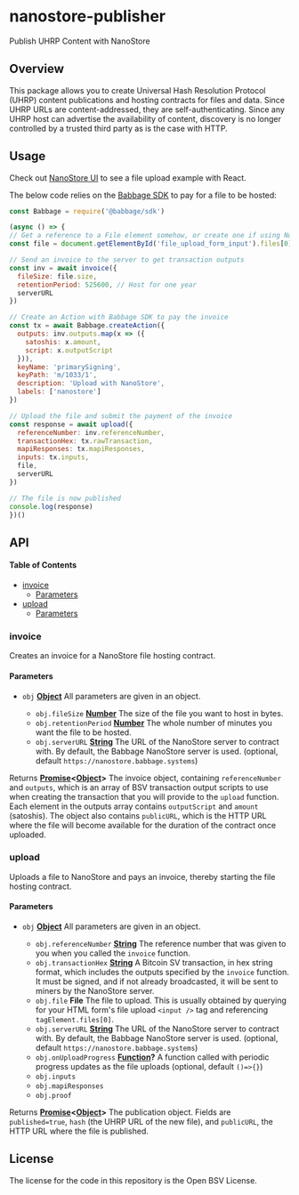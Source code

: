 # nanostore-publisher

Publish UHRP Content with NanoStore

## Overview

This package allows you to create Universal Hash Resolution Protocol (UHRP) content publications and hosting contracts for files and data. Since UHRP URLs are content-addressed, they are self-authenticating. Since any UHRP host can advertise the availability of content, discovery is no longer controlled by a trusted third party as is the case with HTTP.

## Usage

Check out [NanoStore UI](https://github.com/p2ppsr/nanostore-ui) to see a file upload example with React.

The below code relies on the  [Babbage SDK](https://projectbabbage.com/sdk) to pay for a file to be hosted:

```js
const Babbage = require('@babbage/sdk')

(async () => {
// Get a reference to a File element somehow, or create one if using Node
const file = document.getElementById('file_upload_form_input').files[0]

// Send an invoice to the server to get transaction outputs
const inv = await invoice({
  fileSize: file.size,
  retentionPeriod: 525600, // Host for one year
  serverURL
})

// Create an Action with Babbage SDK to pay the invoice
const tx = await Babbage.createAction({
  outputs: inv.outputs.map(x => ({
    satoshis: x.amount,
    script: x.outputScript
  })),
  keyName: 'primarySigning',
  keyPath: 'm/1033/1',
  description: 'Upload with NanoStore',
  labels: ['nanostore']
})

// Upload the file and submit the payment of the invoice
const response = await upload({
  referenceNumber: inv.referenceNumber,
  transactionHex: tx.rawTransaction,
  mapiResponses: tx.mapiResponses,
  inputs: tx.inputs,
  file,
  serverURL
})

// The file is now published
console.log(response)
})()
```

## API

<!-- Generated by documentation.js. Update this documentation by updating the source code. -->

#### Table of Contents

*   [invoice](#invoice)
    *   [Parameters](#parameters)
*   [upload](#upload)
    *   [Parameters](#parameters-1)

### invoice

Creates an invoice for a NanoStore file hosting contract.

#### Parameters

*   `obj` **[Object](https://developer.mozilla.org/docs/Web/JavaScript/Reference/Global_Objects/Object)** All parameters are given in an object.

    *   `obj.fileSize` **[Number](https://developer.mozilla.org/docs/Web/JavaScript/Reference/Global_Objects/Number)** The size of the file you want to host in bytes.
    *   `obj.retentionPeriod` **[Number](https://developer.mozilla.org/docs/Web/JavaScript/Reference/Global_Objects/Number)** The whole number of minutes you want the file to be hosted.
    *   `obj.serverURL` **[String](https://developer.mozilla.org/docs/Web/JavaScript/Reference/Global_Objects/String)** The URL of the NanoStore server to contract with. By default, the Babbage NanoStore server is used. (optional, default `https://nanostore.babbage.systems`)

Returns **[Promise](https://developer.mozilla.org/docs/Web/JavaScript/Reference/Global_Objects/Promise)<[Object](https://developer.mozilla.org/docs/Web/JavaScript/Reference/Global_Objects/Object)>** The invoice object, containing `referenceNumber` and `outputs`, which is an array of BSV transaction output scripts to use when creating the transaction that you will provide to the `upload` function. Each element in the outputs array contains `outputScript` and `amount` (satoshis). The object also contains `publicURL`, which is the HTTP URL where the file will become available for the duration of the contract once uploaded.

### upload

Uploads a file to NanoStore and pays an invoice, thereby starting the file hosting contract.

#### Parameters

*   `obj` **[Object](https://developer.mozilla.org/docs/Web/JavaScript/Reference/Global_Objects/Object)** All parameters are given in an object.

    *   `obj.referenceNumber` **[String](https://developer.mozilla.org/docs/Web/JavaScript/Reference/Global_Objects/String)** The reference number that was given to you when you called the `invoice` function.
    *   `obj.transactionHex` **[String](https://developer.mozilla.org/docs/Web/JavaScript/Reference/Global_Objects/String)** A Bitcoin SV transaction, in hex string format, which includes the outputs specified by the `invoice` function. It must be signed, and if not already broadcasted, it will be sent to miners by the NanoStore server.
    *   `obj.file` **File** The file to upload. This is usually obtained by querying for your HTML form's file upload `<input />` tag and referencing `tagElement.files[0]`.
    *   `obj.serverURL` **[String](https://developer.mozilla.org/docs/Web/JavaScript/Reference/Global_Objects/String)** The URL of the NanoStore server to contract with. By default, the Babbage NanoStore server is used. (optional, default `https://nanostore.babbage.systems`)
    *   `obj.onUploadProgress` **[Function](https://developer.mozilla.org/docs/Web/JavaScript/Reference/Statements/function)?** A function called with periodic progress updates as the file uploads (optional, default `()=>{}`)
    *   `obj.inputs`  
    *   `obj.mapiResponses`  
    *   `obj.proof`  

Returns **[Promise](https://developer.mozilla.org/docs/Web/JavaScript/Reference/Global_Objects/Promise)<[Object](https://developer.mozilla.org/docs/Web/JavaScript/Reference/Global_Objects/Object)>** The publication object. Fields are `published=true`, `hash` (the UHRP URL of the new file), and `publicURL`, the HTTP URL where the file is published.

## License

The license for the code in this repository is the Open BSV License.
